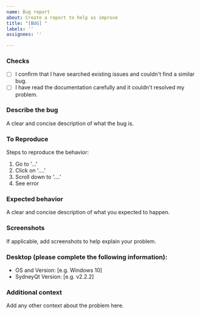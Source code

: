 ```yaml
---
name: Bug report
about: Create a report to help us improve
title: "[BUG] "
labels: ''
assignees: ''

---
```


### Checks

- [ ] I confirm that I have searched existing issues and couldn't find a similar bug.
- [ ] I have read the documentation carefully and it couldn't resolved my problem.

### Describe the bug

A clear and concise description of what the bug is.

### To Reproduce
Steps to reproduce the behavior:
1. Go to '...'
2. Click on '....'
3. Scroll down to '....'
4. See error

### Expected behavior
A clear and concise description of what you expected to happen.

### Screenshots
If applicable, add screenshots to help explain your problem.

### Desktop (please complete the following information):
 - OS and Version: [e.g. Windows 10]
 - SydneyQt Version: [e.g. v2.2.2]

### Additional context
Add any other context about the problem here.

